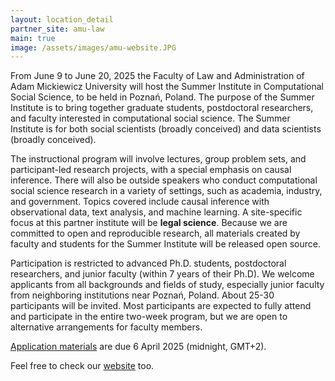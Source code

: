 ```yaml
---
layout: location_detail
partner_site: amu-law
main: true
image: /assets/images/amu-website.JPG
---
```


[//]: # (ORGANIZERS: Update the info to match your location. Add a site image to /assets/images/ and update the placeholder URL above to match it. See _data/2025/AMU/Law for yml files that control the header content, location info on general sites page, people lists, and sidebar.)

From June 9 to June 20, 2025 the Faculty of Law and Administration of Adam Mickiewicz University  will host the Summer Institute in Computational Social Science, to be held in Poznań, Poland. The purpose of the Summer Institute is to bring together graduate students, postdoctoral researchers, and faculty interested in computational social science. The Summer Institute is for both social scientists (broadly conceived) and data scientists (broadly conceived).

The instructional program will involve lectures, group problem sets, and participant-led research projects, with a special emphasis on causal inference. There will also be outside speakers who conduct computational social science research in a variety of settings, such as academia, industry, and government. Topics covered include causal inference with observational data, text analysis, and machine learning. A site-specific focus at this partner institute will be **legal science**. Because we are committed to open and reproducible research, all materials created by faculty and students for the Summer Institute will be released open source.

Participation is restricted to advanced Ph.D. students, postdoctoral researchers, and junior faculty (within 7 years of their Ph.D). We welcome applicants from all backgrounds and fields of study, especially junior faculty from neighboring institutions near Poznań, Poland. About 25-30 participants will be invited. Most participants are expected to fully attend and participate in the entire two-week program, but we are open to alternative arrangements for faculty members. 

[Application materials](https://compsocialscience.github.io/summer-institute/2025/amu-law/apply) are due 6 April 2025 (midnight, GMT+2).


Feel free to check our [website](https://sicss-amulaw.github.io) too.
